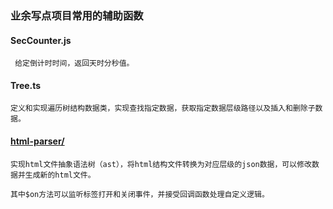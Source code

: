 ### 业余写点项目常用的辅助函数

#### SecCounter.js
     给定倒计时时间，返回天时分秒值。

#### Tree.ts
    定义和实现遍历树结构数据类，实现查找指定数据，获取指定数据层级路径以及插入和删除子数据。

#### [html-parser/](https://gitee.com/gitee_zhangp/js-utils/tree/master/utils/html-paser)
    实现html文件抽象语法树（ast），将html结构文件转换为对应层级的json数据，可以修改数据并生成新的html文件。
    
    其中$on方法可以监听标签打开和关闭事件，并接受回调函数处理自定义逻辑。

